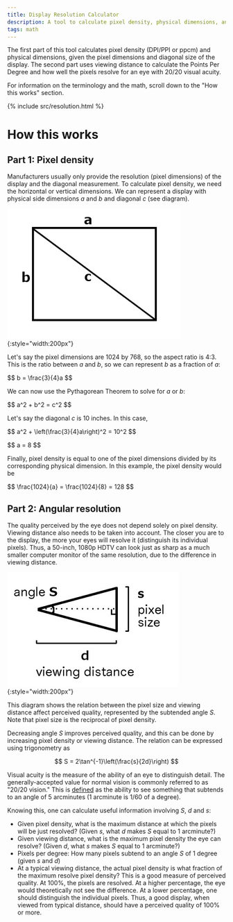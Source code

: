 ```yaml
---
title: Display Resolution Calculator
description: A tool to calculate pixel density, physical dimensions, and angular resolution
tags: math
---
```


The first part of this tool calculates pixel density (DPI/PPI or ppcm) and physical dimensions, given the pixel dimensions and diagonal size of the display. The second part uses viewing distance to calculate the Points Per Degree and how well the pixels resolve for an eye with 20/20 visual acuity.

For information on the terminology and the math, scroll down to the "How this works" section.

{% include src/resolution.html %}

<script id="loadMath" src='//cdn.mathjax.org/mathjax/latest/MathJax.js?config=MML_HTMLorMML,//lane-widen.com/assets/mathjax-config.js'></script>

# How this works

## Part 1: Pixel density

Manufacturers usually only provide the resolution (pixel dimensions) of the display and the diagonal measurement. To calculate pixel density, we need the horizontal or vertical dimensions. We can represent a display with physical side dimensions <var>a</var> and <var>b</var> and diagonal <var>c</var> (see diagram).

![Display dimensions diagram](/img/resolution/dimensions.jpg){:style="width:200px"}

Let's say the pixel dimensions are 1024 by 768, so the aspect ratio is 4:3. This is the ratio between <var>a</var> and <var>b</var>, so we can represent <var>b</var> as a fraction of <var>a</var>:

\$$ b = \frac{3}{4}a $$

We can now use the Pythagorean Theorem to solve for <var>a</var> or <var>b</var>:

\$$ a^2 + b^2 = c^2 $$

Let's say the diagonal <var>c</var> is 10 inches. In this case, 

\$$ a^2 + \left(\frac{3}{4}a\right)^2 = 10^2 $$

\$$ a = 8 $$

Finally, pixel density is equal to one of the pixel dimensions divided by its corresponding physical dimension. In this example, the pixel density would be

\$$ \frac{1024}{a} = \frac{1024}{8} = 128 $$

## Part 2: Angular resolution

The quality perceived by the eye does not depend solely on pixel density. Viewing distance also needs to be taken into account. The closer you are to the display, the more your eyes will resolve it (distinguish its individual pixels). Thus, a 50-inch, 1080p HDTV can look just as sharp as a much smaller computer monitor of the same resolution, due to the difference in viewing distance.

![Display trigonometry diagram](/img/resolution/trig.jpg){:style="width:200px"}

This diagram shows the relation between the pixel size and viewing distance affect perceived quality, represented by the subtended angle <var>S</var>. Note that pixel size is the reciprocal of pixel density.

Decreasing angle <var>S</var> improves perceived quality, and this can be done by increasing pixel density or viewing distance. The relation can be expressed using trigonometry as

$$ S = 2\tan^{-1}\left(\frac{s}{2d}\right) $$

Visual acuity is the measure of the ability of an eye to distinguish detail. The generally-accepted value for normal vision is commonly referred to as "20/20 vision." This is [defined](http://en.wikipedia.org/wiki/Visual_acuity#Definition) as the ability to see something that subtends to an angle of 5 arcminutes (1 arcminute is 1/60 of a degree). 

Knowing this, one can calculate useful information involving <var>S</var>, <var>d</var> and <var>s</var>:

- Given pixel density, what is the maximum distance at which the pixels will be just resolved? (Given <var>s</var>, what <var>d</var> makes <var>S</var> equal to 1 arcminute?)
- Given viewing distance, what is the maximum pixel density the eye can resolve? (Given <var>d</var>, what <var>s</var> makes <var>S</var> equal to 1 arcminute?)
- Pixels per degree: How many pixels subtend to an angle <var>S</var> of 1 degree (given <var>s</var> and <var>d</var>)
- At a typical viewing distance, the actual pixel density is what fraction of the maximum resolve pixel density? This is a good measure of perceived quality. At 100%, the pixels are resolved. At a higher percentage, the eye would theoretically not see the difference. At a lower percentage, one should distinguish the individual pixels. Thus, a good display, when viewed from typical distance, should have a perceived quality of 100% or more.
